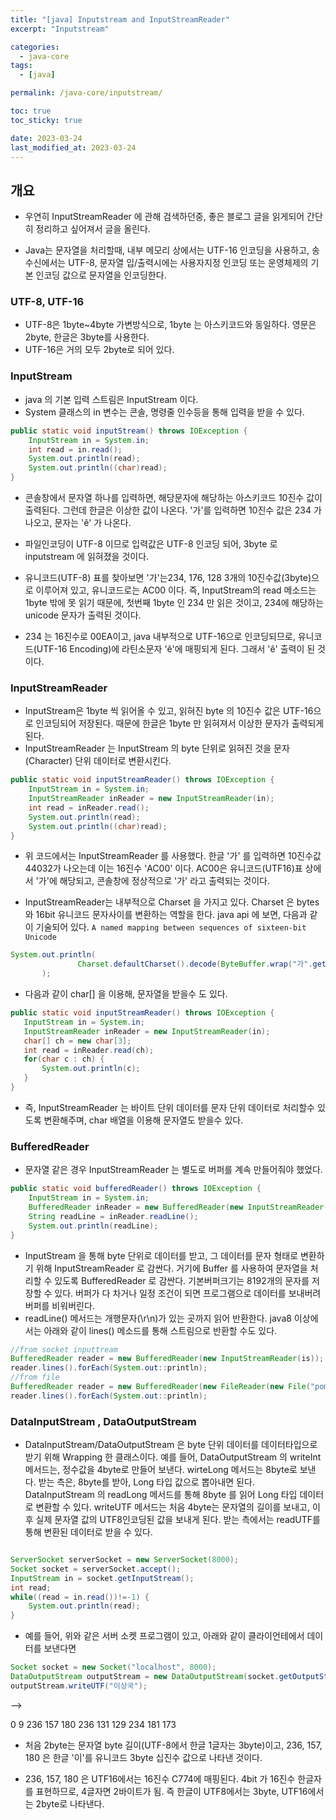 ```yaml
---
title: "[java] Inputstream and InputStreamReader"
excerpt: "Inputstream"

categories:
  - java-core
tags:
  - [java]

permalink: /java-core/inputstream/

toc: true
toc_sticky: true

date: 2023-03-24
last_modified_at: 2023-03-24
---
```


## 개요 

 - 우연히 InputStreamReader 에 관해 검색하던중, 좋은 블로그 글을 읽게되어 간단히 정리하고 싶어져서 글을 올린다.

 - Java는 문자열을 처리할때, 내부 메모리 상에서는 UTF-16 인코딩을 사용하고, 송수신에서는 UTF-8, 문자열 입/출력시에는 사용자지정 인코딩 또는 운영체제의 기본 인코딩 값으로 문자열을 인코딩한다.

### UTF-8, UTF-16
 - UTF-8은 1byte~4byte 가변방식으로, 1byte 는 아스키코드와 동일하다. 영문은 2byte, 한글은 3byte를 사용한다. 
 - UTF-16은 거의 모두 2byte로 되어 있다.

### InputStream
 - java 의 기본 입력 스트림은 InputStream 이다. 
 - System 클래스의 in 변수는 콘솔, 명령줄 인수등을 통해 입력을 받을 수 있다. 

```java
public static void inputStream() throws IOException {
	InputStream in = System.in;
	int read = in.read();
	System.out.println(read);
	System.out.println((char)read);
}
```

- 콘솔창에서 문자열 하나를 입력하면, 해당문자에 해당하는 아스키코드 10진수 값이 출력된다. 그런데 한글은 이상한 값이 나온다. '가'를 입력하면 10진수 값은 234 가 나오고, 문자는 'ê' 가 나온다. 

- 파일인코딩이 UTF-8 이므로 입력값은 UTF-8 인코딩 되어, 3byte 로 inputstream 에 읽혀졌을 것이다.

- 유니코드(UTF-8) 표를 찾아보면 '가'는234, 176, 128 3개의 10진수값(3byte)으로 이루어져 있고, 유니코드로는 AC00 이다. 즉, InputStream의 read 메소드는 1byte 밖에 못 읽기 때문에, 첫번째 1byte 인 234 만 읽은 것이고,  234에 해당하는 unicode 문자가 출력된 것이다. 
- 234 는 16진수로 00EA이고, java 내부적으로 UTF-16으로 인코딩되므로, 유니코드(UTF-16 Encoding)에 라틴소문자 'ê'에 매핑되게 된다. 그래서 'ê' 출력이 된 것이다.


### InputStreamReader

 - InputStream은 1byte 씩 읽어올 수 있고, 읽혀진 byte 의 10진수 값은 UTF-16으로 인코딩되어 저장된다. 때문에 한글은 1byte 만 읽혀져서 이상한 문자가 출력되게 된다. 
 - InputStreamReader 는 InputStream 의 byte 단위로 읽혀진 것을 문자(Character) 단위 데이터로 변환시킨다.


```java
public static void inputStreamReader() throws IOException {
	InputStream in = System.in;
	InputStreamReader inReader = new InputStreamReader(in);
	int read = inReader.read();
	System.out.println(read);
	System.out.println((char)read);
}
``` 

 - 위 코드에서는 InputStreamReader 를 사용했다. 한글 '가' 를 입력하면 10진수값 44032가 나오는데 이는 16진수 'AC00' 이다. AC00은 유니코드(UTF16)표 상에서 '가'에 해당되고, 콘솔창에 정상적으로 '가' 라고 출력되는 것이다. 

 - InputStreamReader는 내부적으로 Charset 을 가지고 있다. Charset 은 bytes 와 16bit 유니코드 문자사이를 변환하는 역할을 한다. java api 에 보면, 다음과 같이 기술되어 있다. 
 `A named mapping between sequences of sixteen-bit Unicode`

 ```java
 System.out.println(
				Charset.defaultCharset().decode(ByteBuffer.wrap("가".getBytes()))
		);
 ```

- 다음과 같이 char[] 을 이용해, 문자열을 받을수 도 있다.

 ```java
 public static void inputStreamReader() throws IOException {
	InputStream in = System.in;
	InputStreamReader inReader = new InputStreamReader(in);
	char[] ch = new char[3];
	int read = inReader.read(ch);
	for(char c : ch) {
		System.out.println(c);
	}
}
 ```

 - 즉, InputStreamReader 는 바이트 단위 데이터를 문자 단위 데이터로 처리할수 있도록 변환해주며, char 배열을 이용해 문자열도 받을수 있다.


### BufferedReader

 - 문자열 같은 경우 InputStreamReader 는 별도로 버퍼를 계속 만들어줘야 했었다.

```java
public static void bufferedReader() throws IOException {
	InputStream in = System.in;
	BufferedReader inReader = new BufferedReader(new InputStreamReader(in));
	String readLine = inReader.readLine();
	System.out.println(readLine);
}
```

 - InputStream 을 통해 byte 단위로 데이터를 받고, 그 데이터를 문자 형태로 변환하기 위해 InputStreamReader 로 감싼다. 거기에 Buffer 를 사용하여 문자열을 처리할 수 있도록 BufferedReader 로 감싼다. 기본버퍼크기는 8192개의 문자를 저장할 수 있다. 버퍼가 다 차거나 일정 조건이 되면 프로그램으로 데이터를 보내버려 버퍼를 비워버린다.
 - readLine() 메서드는 개행문자(\r\n)가 있는 곳까지 읽어 반환한다. java8 이상에서는 아래와 같이 lines() 메소드를 통해 스트림으로 반환할 수도 있다.

```java
//from socket inputtream
BufferedReader reader = new BufferedReader(new InputStreamReader(is));
reader.lines().forEach(System.out::println);
//from file
BufferedReader reader = new BufferedReader(new FileReader(new File("pom.xml")));
reader.lines().forEach(System.out::println);
``` 

### DataInputStream , DataOutputStream

 - DataInputStream/DataOutputStream 은 byte 단위 데이터를 데이터타입으로 받기 위해 Wrapping 한 클래스이다. 예를 들어, DataOutputStream 의 writeInt 메서드는,
 정수값을 4byte로 만들어 보낸다. wirteLong 메서드는 8byte로 보낸다. 받는 측은, 8byte를 받아, Long 타입 값으로 뽑아내면 된다. DataInputStream 의 readLong 메서드를 통해
 8byte 를 읽어 Long 타입 데이터로 변환할 수 있다. writeUTF 메서드는 처음 4byte는 문자열의 길이를 보내고, 이후 실제 문자열 값의 UTF8인코딩된 값을 보내게 된다. 
 받는 측에서는 readUTF를 통해 변환된 데이터로 받을 수 있다.

```java

ServerSocket serverSocket = new ServerSocket(8000);
Socket socket = serverSocket.accept();
InputStream in = socket.getInputStream();
int read;
while((read = in.read())!=-1) {
	System.out.println(read);
}

``` 

 - 예를 들어, 위와 같은 서버 소켓 프로그램이 있고, 아래와 같이 클라이언테에서 데이터를 보낸다면

```java
Socket socket = new Socket("localhost", 8000);
DataOutputStream outputStream = new DataOutputStream(socket.getOutputStream());
outputStream.writeUTF("이상국");
```

-->

0
9
236
157
180
236
131
129
234
181
173

 - 처음 2byte는 문자열 byte 길이(UTF-8에서 한글 1글자는 3byte)이고, 236, 157, 180 은 한글 '이'를 유니코드 3byte 십진수 값으로 나타낸 것이다.

 - 236, 157, 180 은 UTF16에서는 16진수 C774에 매핑된다. 4bit 가 16진수 한글자를 표현하므로, 4글자면 2바이트가 됨. 즉 한글이 UTF8에서는 3byte, UTF16에서는 2byte로 나타낸다.
